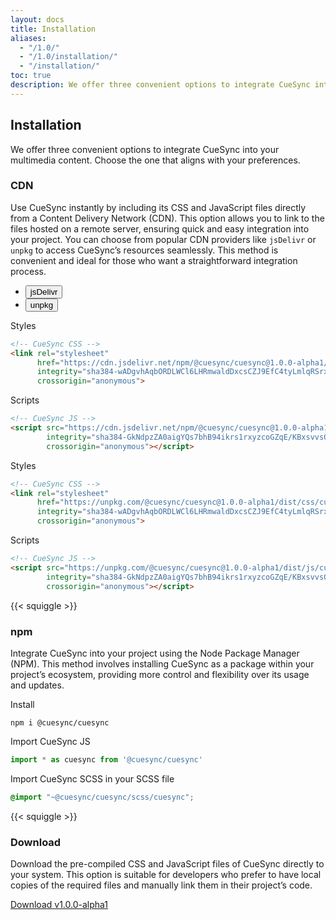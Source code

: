 ```yaml
---
layout: docs
title: Installation
aliases:
  - "/1.0/"
  - "/1.0/installation/"
  - "/installation/"
toc: true
description: We offer three convenient options to integrate CueSync into your multimedia content. Choose the one that aligns with your preferences.
---
```


## Installation

<p class="fs-4 ms-0 mb-4">We offer three convenient options to integrate CueSync into your multimedia content. Choose the one that aligns with your preferences.</p>

### CDN

Use CueSync instantly by including its CSS and JavaScript files directly from a Content Delivery Network (CDN). 
This option allows you to link to the files hosted on a remote server, ensuring quick and easy integration into your project. 
You can choose from popular CDN providers like `jsDelivr` or `unpkg` to access CueSync’s resources seamlessly. 
This method is convenient and ideal for those who want a straightforward integration process.

<div class="d-inline-block">
<ul id="cdn-tab" class="nav nav-pills bg-theme-primary bg-opacity-10 rounded-pill" role="tablist">
  <li class="nav-item" role="presentation">
    <button id="jsdelivr-tab" class="nav-link rounded-pill position-relative active" data-bs-toggle="pill" data-bs-target="#jsdelivr" type="button" role="tab" aria-controls="jsdelivr" aria-selected="true">
    jsDelivr
    <span class="ripple-surface"></span>
    </button>
  </li>
  <li class="nav-item" role="presentation">
    <button id="unpkg-tab" class="nav-link rounded-pill position-relative" data-bs-toggle="pill" data-bs-target="#unpkg" type="button" role="tab" aria-controls="unpkg" aria-selected="false">
    unpkg
    <span class="ripple-surface"></span>
    </button>
  </li>
</ul>
</div>

<div class="tab-content" id="cdn-tab-content">
<div class="tab-pane fade show active" id="jsdelivr" role="tabpanel" aria-labelledby="jsdelivr-tab" tabindex="0">

Styles

```html
<!-- CueSync CSS -->
<link rel="stylesheet"
      href="https://cdn.jsdelivr.net/npm/@cuesync/cuesync@1.0.0-alpha1/dist/css/cuesync.min.css" 
      integrity="sha384-wADgvhAqbORDLWCl6LHRmwaldDxcsCZJ9EfC4tyLmlqRSrxK8SQSmUprPJYdtCZb" 
      crossorigin="anonymous">
```

Scripts

```html  
<!-- CueSync JS -->
<script src="https://cdn.jsdelivr.net/npm/@cuesync/cuesync@1.0.0-alpha1/dist/js/cuesync.min.js" 
        integrity="sha384-GkNdpzZA0aigYQs7bhB94ikrs1rxyzcoGZqE/KBxsvvsQPERiMHw4vrDlCgDewnu" 
        crossorigin="anonymous"></script>
```

</div>
<div class="tab-pane fade" id="unpkg" role="tabpanel" aria-labelledby="unpkg-tab" tabindex="0">

Styles

```html
<!-- CueSync CSS -->
<link rel="stylesheet"
      href="https://unpkg.com/@cuesync/cuesync@1.0.0-alpha1/dist/css/cuesync.min.css" 
      integrity="sha384-wADgvhAqbORDLWCl6LHRmwaldDxcsCZJ9EfC4tyLmlqRSrxK8SQSmUprPJYdtCZb" 
      crossorigin="anonymous">
```

Scripts

```html  
<!-- CueSync JS -->
<script src="https://unpkg.com/@cuesync/cuesync@1.0.0-alpha1/dist/js/cuesync.min.js" 
        integrity="sha384-GkNdpzZA0aigYQs7bhB94ikrs1rxyzcoGZqE/KBxsvvsQPERiMHw4vrDlCgDewnu" 
        crossorigin="anonymous"></script>
```

</div>
</div>

{{< squiggle >}}

### npm

Integrate CueSync into your project using the Node Package Manager (NPM). This method involves installing CueSync 
as a package within your project’s ecosystem, providing more control and flexibility over its usage and updates.

Install
```console
npm i @cuesync/cuesync
```

Import CueSync JS
```javascript
import * as cuesync from '@cuesync/cuesync'
```

Import CueSync SCSS in your SCSS file
```scss
@import "~@cuesync/cuesync/scss/cuesync";
```

{{< squiggle >}}

### Download

Download the pre-compiled CSS and JavaScript files of CueSync directly to your system. This option is suitable for 
developers who prefer to have local copies of the required files and manually link them in their project’s code.

<a class="btn btn-primary btn-lg rounded-pill" 
   href="https://github.com/cuesync/cuesync.github.io/releases/download/v1.0.0-alpha1/cuesync-1.0.0-alpha1-dist.zip" download>
Download v1.0.0-alpha1
</a>